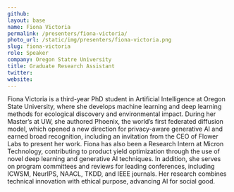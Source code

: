 ```yaml
---
github:
layout: base
name: Fiona Victoria
permalink: /presenters/fiona-victoria/
photo_url: /static/img/presenters/fiona-victoria.png
slug: fiona-victoria
role: Speaker
company: Oregon Statre University
title: Graduate Research Assistant
twitter:
website:
---
```


Fiona Victoria is a third-year PhD student in Artificial Intelligence at Oregon State University, where she develops machine learning and deep learning methods for ecological discovery and environmental impact. During her Master’s at UW, she authored Phoenix, the world’s first federated diffusion model, which opened a new direction for privacy-aware generative AI and earned broad recognition, including an invitation from the CEO of Flower Labs to present her work. Fiona has also been a Research Intern at Micron Technology, contributing to product yield optimization through the use of novel deep learning and generative AI techniques. In addition, she serves on program committees and reviews for leading conferences, including ICWSM, NeurIPS, NAACL, TKDD, and IEEE journals. Her research combines technical innovation with ethical purpose, advancing AI for social good.
